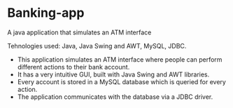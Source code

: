 # Banking-app

A java application that simulates an ATM interface

Tehnologies used: Java, Java Swing and AWT, MySQL, JDBC.

- This application simulates an ATM interface where people can perform different actions to their bank account.
- It has a very intuitive GUI, built with Java Swing and AWT libraries.
- Every account is stored in a MySQL database which is queried for every action.
- The application communicates with the database via a JDBC driver.
